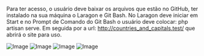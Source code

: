 Para ter acesso, o usuário deve baixar os arquivos que estão no GitHub, ter instalado na sua máquina o Laragon e Git Bash. No Laragon deve iniciar em Start e no Prompt de Comando do Git Bash o usuário deve colocar: php artisan serve. Em seguida por a url: http://countries_and_capitals.test/ que abrirá o site para uso.

![Image](https://github.com/user-attachments/assets/709cdc09-8971-4685-808b-8d4e4a74d528)
![Image](https://github.com/user-attachments/assets/156ef01a-97cb-4e26-a4e1-f3235b0382e9)
![Image](https://github.com/user-attachments/assets/c3830f15-6f1e-492a-915e-e6e625b63257)
![Image](https://github.com/user-attachments/assets/d655732d-939c-4fc7-8ab8-f5f913a31f5f)
